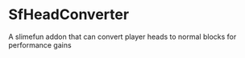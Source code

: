 # SfHeadConverter
 A slimefun addon that can convert player heads to normal blocks for performance gains
